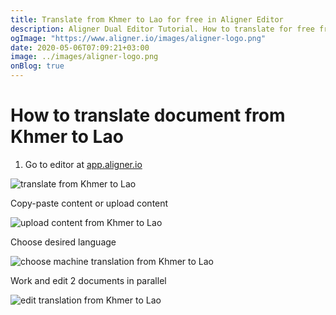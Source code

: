 ```yaml
---
title: Translate from Khmer to Lao for free in Aligner Editor
description: Aligner Dual Editor Tutorial. How to translate for free from Khmer to Lao. Aligner is multilingual document management platform. 
ogImage: "https://www.aligner.io/images/aligner-logo.png"
date: 2020-05-06T07:09:21+03:00
image: ../images/aligner-logo.png
onBlog: true
---
```


# How to translate document from Khmer to Lao

1. Go to editor at [app.aligner.io](https://app.aligner.io "Aligner App web page")

![translate from Khmer to Lao](../aligner-blank-editor.png "translate from Khmer to Lao")

Copy-paste content or upload content

![upload content from Khmer to Lao](../aligner-uploaded-document.png "upload content from Khmer to Lao")

Choose desired language

![choose machine translation from Khmer to Lao](../aligner-language-dropdown.png "choose machine translation from Khmer to Lao")

Work and edit 2 documents in parallel

![edit translation from Khmer to Lao](../aligner-double-sitded-editor.png "edit translation from Khmer to Lao")

